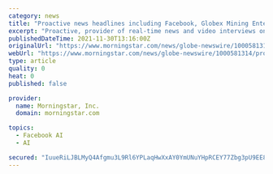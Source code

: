 ```yaml
---
category: news
title: "Proactive news headlines including Facebook, Globex Mining Enterprises, Ridgeline Minerals, Else Nutrition Holdings and Railtown AI Technologies"
excerpt: "Proactive, provider of real-time news and video interviews on growth companies listed in the US and Canada, has covered the following companies: Zinc8 Energy Solutions ends 3Q with $11.6M balance sheet as it advances toward commercialization in long duration energy storage market click here Else Nutrition Holdings Inc sees big boost in revenue in 3Q,"
publishedDateTime: 2021-11-30T13:16:00Z
originalUrl: "https://www.morningstar.com/news/globe-newswire/1000581314/proactive-news-headlines-including-facebook-globex-mining-enterprises-ridgeline-minerals-else-nutrition-holdings-and-railtown-ai-technologies"
webUrl: "https://www.morningstar.com/news/globe-newswire/1000581314/proactive-news-headlines-including-facebook-globex-mining-enterprises-ridgeline-minerals-else-nutrition-holdings-and-railtown-ai-technologies"
type: article
quality: 0
heat: 0
published: false

provider:
  name: Morningstar, Inc.
  domain: morningstar.com

topics:
  - Facebook AI
  - AI

secured: "IuueRiLJBLMyQ4Afgmu3L9Rl6YPLaqHwXxAY0YmUNuYHpRCEY77Zbg3pU9EE8mEzXiFTswdad2G1ixxaH6zAgdgQRKXfq3pT/NoJUZBoDb8PIEwK8JPnN+dFeqBBru3Eg8JK9lT+yXyLiQZrxQ9qsnyckiK+l2220CEdqCAeIM3kRNZmyu//xQ7j1RmjgCjAjJk7Hpy2IjvQtvmOlVTo7+LPBlKobRJpVjVr8y4B7s4hKgKAJHPbDUkKM9IfFcpa4ijIqdmuiZ3y7vL/ZWk42Is8O2VxyywiDN7t1UG92nLXu1IpmQ7i2MoZR5gMEykoy6wvFtjqMrs2QDU4/Q7rlOM3Mslz2eLm+IQTmx8GitU=;Hs3vrD8o54owvNs0f8wyWg=="
---
```


